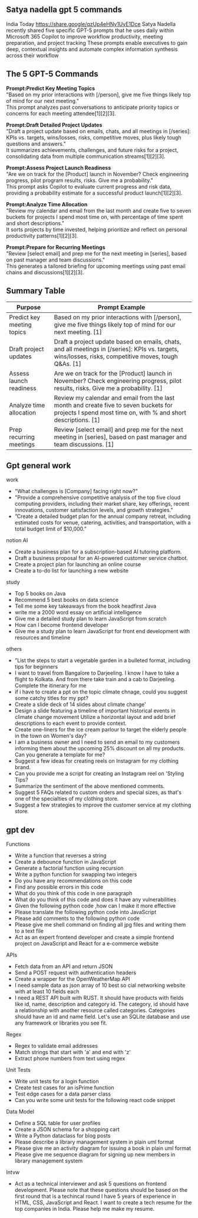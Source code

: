## Satya nadella gpt 5 commands
India Today https://share.google/qzUp4eHNy1UvE1Dce
Satya Nadella recently shared five specific GPT-5 prompts that he uses daily within Microsoft 365 Copilot to improve workflow productivity, meeting preparation, and project tracking
These prompts enable executives to gain deep, contextual insights and automate complex information synthesis across their workflow
## The 5 GPT-5 Commands
**Prompt:Predict Key Meeting Topics**  
"Based on my prior interactions with [/person], give me five things likely top of mind for our next meeting."  
This prompt analyzes past conversations to anticipate priority topics or concerns for each meeting attendee[1][2][3].

**Prompt:Draft Detailed Project Updates**  
"Draft a project update based on emails, chats, and all meetings in [/series]: KPIs vs. targets, wins/losses, risks, competitive moves, plus likely tough questions and answers."  
It summarizes achievements, challenges, and future risks for a project, consolidating data from multiple communication streams[1][2][3].

**Prompt:Assess Project Launch Readiness**  
"Are we on track for the [Product] launch in November? Check engineering progress, pilot program results, risks. Give me a probability."  
This prompt asks Copilot to evaluate current progress and risk data, providing a probability estimate for a successful product launch[1][2][3].

**Prompt:Analyze Time Allocation**  
"Review my calendar and email from the last month and create five to seven buckets for projects I spend most time on, with percentage of time spent and short descriptions."  
It sorts projects by time invested, helping prioritize and reflect on personal productivity patterns[1][2][3].

**Prompt:Prepare for Recurring Meetings**  
"Review [select email] and prep me for the next meeting in [series], based on past manager and team discussions."  
This generates a tailored briefing for upcoming meetings using past email chains and discussions[1][2][3].

## Summary Table

| Purpose                    | Prompt Example                                                                                                                                               |
|----------------------------|--------------------------------------------------------------------------------------------------------------------------------------------------------------|
| Predict key meeting topics | Based on my prior interactions with [/person], give me five things likely top of mind for our next meeting. [1]                                          |
| Draft project updates      | Draft a project update based on emails, chats, and all meetings in [/series]: KPIs vs. targets, wins/losses, risks, competitive moves, tough Q&As. [1]    |
| Assess launch readiness    | Are we on track for the [Product] launch in November? Check engineering progress, pilot results, risks. Give me a probability. [1]                        |
| Analyze time allocation    | Review my calendar and email from the last month and create five to seven buckets for projects I spend most time on, with % and short descriptions. [1]   |
| Prep recurring meetings    | Review [select email] and prep me for the next meeting in [series], based on past manager and team discussions. [1]                                       |


## Gpt general work
work
* "What challenges is [Company] facing right now?"
* "Provide a comprehensive competitive analysis of the top five cloud computing providers, including their market share, key offerings, recent innovations, customer satisfaction levels, and growth strategies."
* ”Create a detailed budget plan for the annual company retreat, including estimated costs for venue, catering, activities, and transportation, with a total budget limit of $10,000.”

notion AI
* Create a business plan for a subscription-based AI tutoring platform.
* Draft a business proposal for an AI-powered customer service chatbot.
* Create a project plan for launching an online course
* Create a to-do list for launching a new website

study
* Top 5 books on Java 
* Recommend 5 best books on data science
* Tell me some key takeaways from the book headfirst Java
* write me a 2000 word essay on artificial intelligence 
* Give me a detailed study plan to learn JavaScript from scratch 
* How can I become frontend developer 
* Give me a study plan to learn JavaScript for front end development with resources and timeline

others
* ”List the steps to start a vegetable garden in a bulleted format, including tips for beginners
* I want to travel from Bangalore to Darjeeling. I know I have to take a flight to Kolkata. And from there take train and a cab to Darjeeling. Complete the itinerary for me
* if i have to create a ppt on the topic climate chnage, could you suggest some catchy titles for my ppt?
* Create a slide deck of 14 slides about climate change'
* Design a slide featuring a timeline of important historical events in climate change movement Utilize a horizontal layout and add brief descriptions to each event to provide context.
* Create one-liners for the ice cream parlour to target the elderly people in the town on Women's day?
* I am a business owner and I need to send an email to my customers informing them about the upcoming 25% discount on all my products. Can you generate a template for me?
* Suggest a few ideas for creating reels on Instagram for my clothing brand.
* Can you provide me a script for creating an Instagram reel on 'Styling Tips?
* Summarize the sentiment of the above mentioned comments.
* Suggest 5 FAQs related to custom orders and special sizes, as that's one of the specialties of my clothing store.
* Suggest a few strategies to improve the customer service at my clothing store.


## gpt dev
Functions
* Write a function that reverses a string
* Create a debounce function in JavaScript
* Generate a factorial function using recursion
* Write a python function for swapping two integers
* Do you have any recommendations on this code 
* Find any possible errors in this code
* What do you think of this code in one paragraph 
* What do you think of this code and does it have any vulnerabilities 
* Given the following python code ,how can I make it more effective 
* Please translate the following python code into JavaScript 
* Please add comments to the following python code 
* Please give me shell command on finding all jpg files and writing them to a text file
* Act as an expert frontend developer and create a simple frontend project on JavaScript and React for a e-commerce website

APIs
* Fetch data from an API and return JSON
* Send a POST request with authentication headers
* Create a wrapper for the OpenWeatherMap API
* I need sample data as json array of 10 best so cial networking website with at least 10 fields each
* I need a REST API built with RUST. It should have products with fields like id, name, description and category id. The category, id should have a relationship with another resource called categories. Categories should have an id and name field. Let's use an SQLite database and use any framework or libraries you see fit.

Regex
* Regex to validate email addresses
* Match strings that start with 'a' and end with 'z'
* Extract phone numbers from text using regex

Unit Tests
* Write unit tests for a login function
* Create test cases for an isPrime function
* Test edge cases for a data parser class
* Can you write some unit tests for the following react code snippet 

Data Model
* Define a SQL table for user profiles
* Create a JSON schema for a shopping cart
* Write a Python dataclass for blog posts
* Please describe a library management system in plain uml format 
* Please give me an activity diagram for issuing a book in plain uml format 
* Please give me sequence diagram for signing up new members in library management system 

Intvw
* Act as a technical interviewer and ask 5 questions on frontend development. Please note that these questions should be based on the first round that is a techincal round
I have 5 years of experience in HTML, CSS, JavaScript and React. I want to create a tech resume for the top companies in India. Please help me make my resume.



